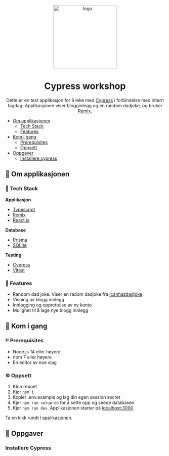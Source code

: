 <div align="center">
  <img src="https://user-images.githubusercontent.com/1500684/157764454-48ac8c71-a2a9-4b5e-b19c-edef8b8953d6.svg" alt="logo" width="200" height="auto" />
  <h1>Cypress workshop</h1>
    <p>Dette er en test applikasjon for å leke med <a href="https://www.cypress.io/">Cypress</a> i forbindelse med intern fagdag. Applikasjonen viser blogginlegg og en random dadjoke, og bruker <a href="https://www.remix.run/">Remix</a>.
    </p>
</div>

- [Om applikasjonen](#star2-om-applikasjonen)
  * [Tech Stack](#space_invader-tech-stack)
  * [Features](#dart-features)
- [Kom i gang](#toolbox-kom-i-gang)
  * [Prerequisites](#bangbang-prerequisites)
  * [Oppsett](#gear-oppsett)
- [Oppgaver](#book-oppgaver)
  * [Installere cypress](#installere-cypress)

## :star2: Om applikasjonen

### :space_invader: Tech Stack
<b>Applikasjon</b>
  <ul>
    <li><a href="https://www.typescriptlang.org/">Typescript</a></li>
    <li><a href="https://remix.run/">Remix</a></li>
    <li><a href="https://reactjs.org/">React.js</a></li>
  </ul>

<b>Database</b>
  <ul>
    <li><a href="https://www.prisma.io/">Prisma</a></li>
    <li><a href="https://www.sqlite.org/">SQLite</a></li>
  </ul>

<b>Testing</b>
  <ul>
    <li><a href="https://www.cypress.io/">Cypress</a></li>
    <li><a href="https://vitest.dev/">Vitest</a></li>
  </ul>

### :dart: Features
- Random dad joke: Viser en radom dadjoke fra [icanhazdadjoke](https://icanhazdadjoke.com/api)
- Visning av blogg innlegg
- Innlogging og opprettelse av ny konto
- Mulighet til å lage nye blogg innlegg

## 	:toolbox: Kom i gang

### :bangbang: Prerequisites 
- Node.js 14 eller høyere
- npm 7 eller høyere
- En editor av noe slag

### :gear: Oppsett
1. Klon repoet
2. Kjør `npm i`
3. Kopier .env.example og lag din egen session secret
4. Kjør `npm run setup:db` for å sette opp og seede databasen
5. Kjør `npm run dev`. Applikasjonen starter på [localhost:3000](http://localhost:3000/)

Ta en kikk rundt i applikasjonen. 

## :book: Oppgaver

### Installere Cypress


